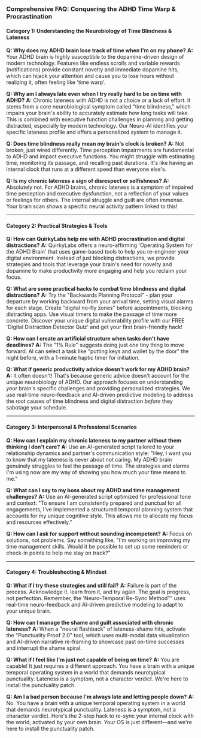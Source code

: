 ### **Comprehensive FAQ: Conquering the ADHD Time Warp & Procrastination**

#### **Category 1: Understanding the Neurobiology of Time Blindness & Lateness**

**Q: Why does my ADHD brain lose track of time when I'm on my phone?**
**A:** Your ADHD brain is highly susceptible to the dopamine-driven design of modern technology. Features like endless scrolls and variable rewards (notifications) provide constant novelty and immediate dopamine hits, which can hijack your attention and cause you to lose hours without realizing it, often feeling like 'time warp'.

**Q: Why am I always late even when I try really hard to be on time with ADHD?**
**A:** Chronic lateness with ADHD is not a choice or a lack of effort. It stems from a core neurobiological symptom called "time blindness," which impairs your brain's ability to accurately estimate how long tasks will take. This is combined with executive function challenges in planning and getting distracted, especially by modern technology. Our Neuro-AI identifies your specific lateness profile and offers a personalized system to manage it.

**Q: Does time blindness really mean my brain's clock is broken?**
**A:** Not broken, just wired differently. Time perception impairments are fundamental to ADHD and impact executive functions. You might struggle with estimating time, monitoring its passage, and recalling past durations. It's like having an internal clock that runs at a different speed than everyone else's.

**Q: Is my chronic lateness a sign of disrespect or selfishness?**
**A:** Absolutely not. For ADHD brains, chronic lateness is a symptom of impaired time perception and executive dysfunction, not a reflection of your values or feelings for others. The internal struggle and guilt are often immense. Your brain scan shows a specific neural activity pattern linked to this!

---
#### **Category 2: Practical Strategies & Tools**

**Q: How can QuirkyLabs help me with ADHD procrastination and digital distractions?**
**A:** QuirkyLabs offers a neuro-affirming 'Operating System for the ADHD Brain' that uses game-based tools to help you re-engineer your digital environment. Instead of just blocking distractions, we provide strategies and tools that leverage your brain's need for novelty and dopamine to make productivity more engaging and help you reclaim your focus.

**Q: What are some practical hacks to combat time blindness and digital distractions?**
**A:** Try the "Backwards Planning Protocol" - plan your departure by working backward from your arrival time, setting visual alarms for each stage. Create "digital no-fly zones" before appointments, blocking distracting apps. Use visual timers to make the passage of time more concrete. Discover your unique digital vulnerability profile with our FREE 'Digital Distraction Detector Quiz' and get your first brain-friendly hack!

**Q: How can I create an artificial structure when tasks don't have deadlines?**
**A:** The "1% Rule" suggests doing just *one* tiny thing to move forward. AI can select a task like "putting keys and wallet by the door" the night before, with a 1-minute haptic timer for initiation.

**Q: What if generic productivity advice doesn't work for my ADHD brain?**
**A:** It often doesn't! That's because generic advice doesn't account for the unique neurobiology of ADHD. Our approach focuses on understanding *your* brain's specific challenges and providing personalized strategies. We use real-time neuro-feedback and AI-driven predictive modeling to address the root causes of time blindness and digital distraction *before* they sabotage your schedule.

---
#### **Category 3: Interpersonal & Professional Scenarios**

**Q: How can I explain my chronic lateness to my partner without them thinking I don't care?**
**A:** Use an AI-generated script tailored to your relationship dynamics and partner's communication style: "Hey, I want you to know that my lateness is never about not caring. My ADHD brain genuinely struggles to feel the passage of time. The strategies and alarms I'm using now are my way of showing you how much your time means to me."

**Q: What can I say to my boss about my ADHD and time management challenges?**
**A:** Use an AI-generated script optimized for professional tone and context: "To ensure I am consistently prepared and punctual for all engagements, I've implemented a structured temporal planning system that accounts for my unique cognitive style. This allows me to allocate my focus and resources effectively."

**Q: How can I ask for support without sounding incompetent?**
**A:** Focus on solutions, not problems. Say something like, "I'm working on improving my time management skills. Would it be possible to set up some reminders or check-in points to help me stay on track?"

---
#### **Category 4: Troubleshooting & Mindset**

**Q: What if I try these strategies and still fail?**
**A:** Failure is part of the process. Acknowledge it, learn from it, and try again. The goal is progress, not perfection. Remember, the 'Neuro-Temporal Re-Sync Method™' uses real-time neuro-feedback and AI-driven predictive modeling to adapt to your unique brain.

**Q: How can I manage the shame and guilt associated with chronic lateness?**
**A:** When a "neural flashback" of lateness-shame hits, activate the "Punctuality Proof 2.0" tool, which uses multi-modal data visualization and AI-driven narrative re-framing to showcase past on-time successes and interrupt the shame spiral.

**Q: What if I feel like I'm just not capable of being on time?**
**A:** You are capable! It just requires a different approach. You have a brain with a unique temporal operating system in a world that demands neurotypical punctuality. Lateness is a symptom, not a character verdict. We're here to install the punctuality patch.

**Q: Am I a bad person because I'm always late and letting people down?**
**A:** No. You have a brain with a unique temporal operating system in a world that demands neurotypical punctuality. Lateness is a symptom, not a character verdict. Here's the 2-step hack to re-sync your internal clock with the world, activated by your own brain. Your OS is just different—and we're here to install the punctuality patch.